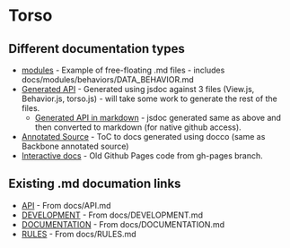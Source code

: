 # Torso

## Different documentation types

* [modules](modules) - Example of free-floating .md files - includes docs/modules/behaviors/DATA_BEHAVIOR.md
* [Generated API](api) - Generated using jsdoc against 3 files (View.js, Behavior.js, torso.js) - will take some work to generate the rest of the files.
  * [Generated API in markdown](apimd/API.md) - jsdoc generated same as above and then converted to markdown (for native github access).
* [Annotated Source](ANNOTATED.md) - ToC to docs generated using docco (same as Backbone annotated source)
* [Interactive docs](interactive) - Old Github Pages code from gh-pages branch.

## Existing .md documation links

* [API](API.md) - From docs/API.md
* [DEVELOPMENT](DEVELOPMENT.md) - From docs/DEVELOPMENT.md
* [DOCUMENTATION](DOCUMENTATION.md) - From docs/DOCUMENTATION.md
* [RULES](RULES.md) - From docs/RULES.md
